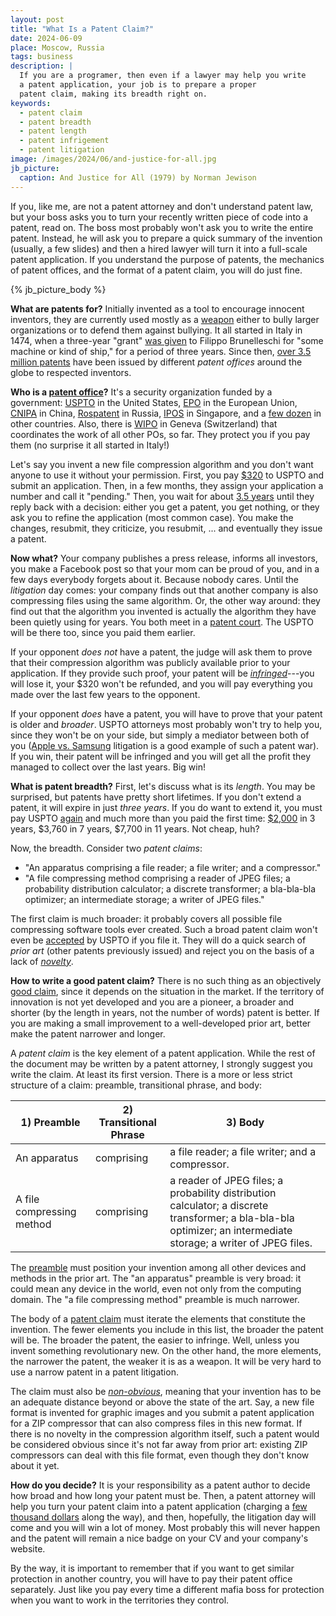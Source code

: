 ```yaml
---
layout: post
title: "What Is a Patent Claim?"
date: 2024-06-09
place: Moscow, Russia
tags: business
description: |
  If you are a programer, then even if a lawyer may help you write
  a patent application, your job is to prepare a proper
  patent claim, making its breadth right on.
keywords:
  - patent claim
  - patent breadth
  - patent length
  - patent infrigement
  - patent litigation
image: /images/2024/06/and-justice-for-all.jpg
jb_picture:
  caption: And Justice for All (1979) by Norman Jewison
---
```


If you, like me, are not a patent attorney and don't understand patent law,
but your boss asks you to turn your recently written piece of code into
a patent, read on. The boss most probably won't ask you to write the entire
patent. Instead, he will ask you to prepare a quick summary of the invention
(usually, a few slides) and then a hired lawyer will turn it into
a full-scale patent application. If you understand the purpose of patents,
the mechanics of patent offices, and the format of a patent claim, you will
do just fine.

<!--more-->

{% jb_picture_body %}

**What are patents for?**
Initially invented as a tool to encourage innocent inventors,
they are currently used mostly as a [weapon](https://en.wikipedia.org/wiki/Patent_war)
either to bully larger organizations or
to defend them against bullying. It all started in Italy in 1474,
when a three-year "grant" [was given](https://guides.slv.vic.gov.au/patents/history)
to Filippo Brunelleschi for "some machine or kind of ship,"
for a period of three years. Since then, [over 3.5 million patents](https://www.wipo.int/en/ipfactsandfigures/patents)
have been issued by different _patent offices_ around the globe to respected
inventors.

**Who is a [patent office](https://en.wikipedia.org/wiki/Patent_office)?**
It's a security organization funded by a government:
[USPTO](https://www.uspto.gov/) in the United States,
[EPO](https://www.epo.org/en) in the European Union,
[CNIPA](https://english.cnipa.gov.cn/) in China,
[Rospatent](https://rospatent.gov.ru/en) in Russia,
[IPOS](https://www.ipos.gov.sg/) in Singapore,
and a [few dozen](https://en.wikipedia.org/wiki/Patent_office) in other countries.
Also, there is
[WIPO](https://www.wipo.int/portal/en/index.html) in Geneva (Switzerland) that
coordinates the work of all other POs, so far.
They protect you if you pay them (no surprise it all started in Italy!)

Let's say you invent a new file compression algorithm and
you don't want anyone to use it without your permission. First, you pay
[$320](https://www.uspto.gov/learning-and-resources/fees-and-payment/uspto-fee-schedule)
to USPTO and submit an application. Then, in a few months, they assign your application
a number and call it "pending." Then, you wait for about [3.5 years](https://www.uspto.gov/dashboard/patents/pendency.html)
until they reply back with a decision: either you get a patent, you get nothing,
or they ask you to refine the application (most common case).
You make the changes, resubmit, they criticize, you resubmit, ... and eventually
they issue a patent.

**Now what?**
Your company publishes a press release, informs all investors, you
make a Facebook post so that your mom can be proud of you,
and in a few days everybody forgets about it. Because nobody cares. Until
the _litigation_ day comes: your company finds out that another company is
also compressing files using the same algorithm. Or, the other way around:
they find out that the algorithm you invented is actually the algorithm they
have been quietly using for years. You both meet in a
[patent court](https://en.wikipedia.org/wiki/Patent_court).
The USPTO will be there too, since you paid them earlier.

If your opponent _does not_ have a patent, the judge will ask them to prove
that their compression algorithm was publicly available prior to your
application. If they provide such proof, your patent will be
[_infringed_](https://en.wikipedia.org/wiki/Patent_infringement)---you will lose
it, your $320 won't be refunded, and you will pay everything you made over the last
few years to the opponent.

If your opponent _does_ have a patent, you will have to prove that your
patent is older and _broader_. USPTO attorneys most probably won't try to help you,
since they won't be on your side, but simply a mediator between both of you
([Apple vs. Samsung](https://en.wikipedia.org/wiki/Apple_Inc._v._Samsung_Electronics_Co.)
litigation is a good example of such a patent war). If you win,
their patent will be infringed and you will get all the profit they managed
to collect over the last years. Big win!

**What is patent breadth?**
First, let's discuss what is its _length_. You may be surprised,
but patents have pretty short lifetimes.
If you don't extend a patent, it will expire in just _three years_. If you do want to
extend it, you must pay USPTO [again](https://www.uspto.gov/patents/basics/manage)
and much more than you paid the first time:
[$2,000](https://www.uspto.gov/patents/basics/manage) in 3 years,
$3,760 in 7 years,
$7,700 in 11 years.
Not cheap, huh?

Now, the breadth. Consider two _patent claims_:

* "An apparatus comprising a file reader; a file writer; and a compressor."
* "A file compressing method comprising
  a reader of JPEG files;
  a probability distribution calculator;
  a discrete transformer;
  a bla-bla-bla optimizer;
  an intermediate storage;
  a writer of JPEG files."

The first claim is much broader: it probably covers all possible file compressing
software tools ever created. Such a broad patent claim won't even be
[accepted](https://en.wikipedia.org/wiki/Patentability)
by USPTO if you file it. They will do a quick search of _prior art_ (other
patents previously issued) and reject you on the basis of a lack of
[_novelty_](https://en.wikipedia.org/wiki/Novelty_%28patent%29).

**How to write a good patent claim?**
There is no such thing as an objectively [good claim](https://support.lens.org/knowledge-base/what-are-claims/),
since it depends on the
situation in the market. If the territory of innovation is not yet developed
and you are a pioneer, a broader and shorter (by the length in years, not the
number of words) patent is better. If you are making a small improvement
to a well-developed prior art, better make the patent narrower and longer.

A _patent claim_ is the key element of a patent application. While the rest
of the document may be written by a patent attorney, I strongly suggest
you write the claim. At least its first version.
There is a more or less strict structure of a claim:
preamble, transitional phrase, and body:

| 1) Preamble | 2) Transitional Phrase | 3) Body |
| --- | --- | --- |
| An apparatus | comprising | a file reader; a file writer; and a compressor. |
| A file compressing method | comprising | a reader of JPEG files; a probability distribution calculator; a discrete transformer; a bla-bla-bla optimizer; an intermediate storage; a writer of JPEG files. |

The [preamble](https://www.wilmerhale.com/insights/publications/patent-claim-preambles-july-16-2003)
must position your invention among all other devices
and methods in the prior art. The "an apparatus" preamble is very broad:
it could mean any device in the world, even not only
from the computing domain. The "a file compressing method" preamble
is much narrower.

The body of a [patent claim](https://ocpatentlawyer.com/basics-writing-claim-patent-application/)
must iterate the elements that constitute
the invention. The fewer elements you include in this list, the broader
the patent will be. The broader the patent, the easier to infringe. Well, unless
you invent something revolutionary new. On the other hand, the more elements,
the narrower the patent, the weaker it is as a weapon. It will be very hard
to use a narrow patent in a patent litigation.

The claim must also be [_non-obvious_](https://en.wikipedia.org/wiki/Inventive_step_and_non-obviousness),
meaning that your invention has to be
an adequate distance beyond or above the state of the art. Say, a new file
format is invented for graphic images and you submit a patent application
for a ZIP compressor that can also compress files in this new format.
If there is no novelty in the compression algorithm itself, such a patent
would be considered obvious since it's not far away from prior art: existing
ZIP compressors can deal with this file format, even though they don't know
about it yet.

**How do you decide?**
It is your responsibility as a patent author to decide how broad
and how long your patent must be. Then, a patent attorney will help you turn your
patent claim into a patent application (charging a
[few thousand dollars](https://patentattorneyworldwide.com/us/much-patent-attorney-us-charges-stage-getting-patent/)
along the way), and then, hopefully, the litigation day will come and you will win
a lot of money. Most probably this will never happen and the patent will
remain a nice badge on your CV and your company's website.

By the way, it is important to remember that if you want to get similar protection
in another country, you will have to pay their patent office separately.
Just like you pay every time a different mafia boss for protection when
you want to work in the territories they control.
